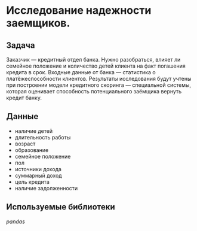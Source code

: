 # Исследование надежности заемщиков.

## Задача
Заказчик — кредитный отдел банка. Нужно разобраться, влияет ли семейное положение и количество детей клиента на факт погашения кредита в срок. Входные данные от банка — статистика о платёжеспособности клиентов. Результаты исследования будут учтены при построении модели кредитного скоринга — специальной системы, которая оценивает способность потенциального заёмщика вернуть кредит банку.
## Данные
- наличие детей
- длительность работы
- возраст
- образование
- семейное положение
- пол 
- источники дохода
- суммарный доход
- цель кредита
- наличие задолженности

## Используемые библиотеки
*pandas*